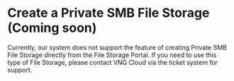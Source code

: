 # Create a Private SMB File Storage (Coming soon)

Currently, our system does not support the feature of creating Private SMB File Storage directly from the File Storage Portal. If you need to use this type of File Storage, please contact VNG Cloud via the ticket system for support.
